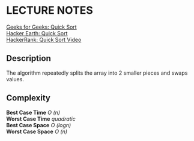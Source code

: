 # LECTURE NOTES
[Geeks for Geeks: Quick Sort](https://www.geeksforgeeks.org/quick-sort/)\
[Hacker Earth: Quick Sort](https://www.hackerearth.com/practice/algorithms/sorting/quick-sort/tutorial/)\
[HackerRank: Quick Sort Video](https://www.youtube.com/watch?v=SLauY6PpjW4)

## Description
The algorithm repeatedly splits the array into 2 smaller pieces and swaps values.

## Complexity
**Best Case Time** _O (n)_\
**Worst Case Time** _quadratic_\
**Best Case Space** _O (logn)_\
**Worst Case Space** _O (n)_